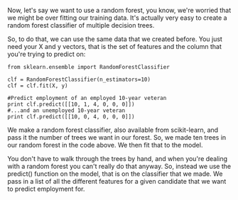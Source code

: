Now, let's say we want to use a random forest, you know, we're worried that we might be over fitting our training data. It's actually very easy to create a random forest classifier of multiple decision trees.

So, to do that, we can use the same data that we created before. You just need your X and y vectors, that is the set of features and the column that you're trying to predict on:

```
from sklearn.ensemble import RandomForestClassifier 
 
clf = RandomForestClassifier(n_estimators=10) 
clf = clf.fit(X, y) 
 
#Predict employment of an employed 10-year veteran 
print clf.predict([[10, 1, 4, 0, 0, 0]]) 
#...and an unemployed 10-year veteran 
print clf.predict([[10, 0, 4, 0, 0, 0]]) 
```

We make a random forest classifier, also available from scikit-learn, and pass it the number of trees we want in our forest. So, we made ten trees in our random forest in the code above. We then fit that to the model.

You don't have to walk through the trees by hand, and when you're dealing with a random forest you can't really do that anyway. So, instead we use the predict() function on the model, that is on the classifier that we made. We pass in a list of all the different features for a given candidate that we want to predict employment for.
